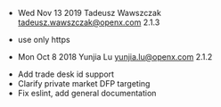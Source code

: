 * Wed Nov 13 2019 Tadeusz Wawszczak <tadeusz.wawszczak@openx.com> 2.1.3
- use only https

* Mon Oct 8 2018 Yunjia Lu <yunjia.lu@openx.com> 2.1.2
- Add trade desk id support
- Clarify private market DFP targeting
- Fix eslint, add general documentation